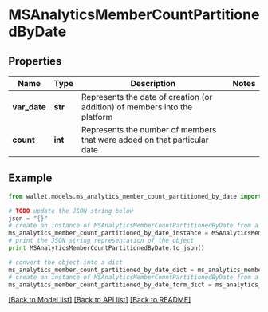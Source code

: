 # MSAnalyticsMemberCountPartitionedByDate


## Properties

Name | Type | Description | Notes
------------ | ------------- | ------------- | -------------
**var_date** | **str** | Represents the date of creation (or addition) of members into the platform | 
**count** | **int** | Represents the number of members that were added on that particular date | 

## Example

```python
from wallet.models.ms_analytics_member_count_partitioned_by_date import MSAnalyticsMemberCountPartitionedByDate

# TODO update the JSON string below
json = "{}"
# create an instance of MSAnalyticsMemberCountPartitionedByDate from a JSON string
ms_analytics_member_count_partitioned_by_date_instance = MSAnalyticsMemberCountPartitionedByDate.from_json(json)
# print the JSON string representation of the object
print MSAnalyticsMemberCountPartitionedByDate.to_json()

# convert the object into a dict
ms_analytics_member_count_partitioned_by_date_dict = ms_analytics_member_count_partitioned_by_date_instance.to_dict()
# create an instance of MSAnalyticsMemberCountPartitionedByDate from a dict
ms_analytics_member_count_partitioned_by_date_form_dict = ms_analytics_member_count_partitioned_by_date.from_dict(ms_analytics_member_count_partitioned_by_date_dict)
```
[[Back to Model list]](../README.md#documentation-for-models) [[Back to API list]](../README.md#documentation-for-api-endpoints) [[Back to README]](../README.md)


